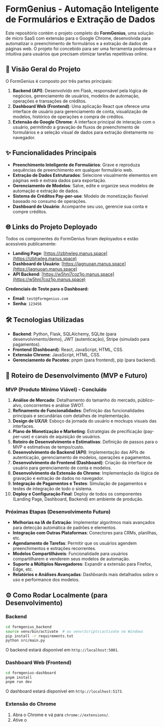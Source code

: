 # FormGenius - Automação Inteligente de Formulários e Extração de Dados

Este repositório contém o projeto completo do **FormGenius**, uma solução de micro SaaS com extensão para o Google Chrome, desenvolvida para automatizar o preenchimento de formulários e a extração de dados de páginas web. O projeto foi concebido para ser uma ferramenta poderosa e intuitiva para usuários que precisam otimizar tarefas repetitivas online.

## 🚀 Visão Geral do Projeto

O FormGenius é composto por três partes principais:

1.  **Backend (API)**: Desenvolvido em Flask, responsável pela lógica de negócios, gerenciamento de usuários, modelos de automação, operações e transações de créditos.
2.  **Dashboard Web (Frontend)**: Uma aplicação React que oferece uma interface de usuário para gerenciamento de conta, visualização de modelos, histórico de operações e compra de créditos.
3.  **Extensão do Google Chrome**: A interface principal de interação com o usuário, permitindo a gravação de fluxos de preenchimento de formulários e a seleção visual de dados para extração diretamente no navegador.

## ✨ Funcionalidades Principais

*   **Preenchimento Inteligente de Formulários**: Grave e reproduza sequências de preenchimento em qualquer formulário web.
*   **Extração de Dados Estruturados**: Selecione visualmente elementos em páginas web e extraia dados para exportação.
*   **Gerenciamento de Modelos**: Salve, edite e organize seus modelos de automação e extração de dados.
*   **Sistema de Créditos Pay-per-use**: Modelo de monetização flexível baseado no consumo de operações.
*   **Dashboard de Usuário**: Acompanhe seu uso, gerencie sua conta e compre créditos.

## 🌐 Links do Projeto Deployado

Todos os componentes do FormGenius foram deployados e estão acessíveis publicamente:

*   **Landing Page**: [https://izbhwleg.manus.space](https://izbhwleg.manus.space)
*   **Dashboard de Usuário**: [https://jagnuoan.manus.space](https://jagnuoan.manus.space)
*   **API Backend**: [https://w5hni7coz1jo.manus.space](https://w5hni7coz1jo.manus.space)

**Credenciais de Teste para o Dashboard:**
*   **Email**: `test@formgenius.com`
*   **Senha**: `123456`

## 🛠️ Tecnologias Utilizadas

*   **Backend**: Python, Flask, SQLAlchemy, SQLite (para desenvolvimento/demo), JWT (autenticação), Stripe (simulado para pagamentos).
*   **Frontend (Dashboard)**: React, JavaScript, HTML, CSS.
*   **Extensão Chrome**: JavaScript, HTML, CSS.
*   **Gerenciamento de Pacotes**: pnpm (para frontend), pip (para backend).

## 🚀 Roteiro de Desenvolvimento (MVP e Futuro)

### MVP (Produto Mínimo Viável) - Concluído

1.  **Análise de Mercado**: Detalhamento do tamanho do mercado, público-alvo, concorrentes e análise SWOT.
2.  **Refinamento de Funcionalidades**: Definição das funcionalidades principais e secundárias com detalhes de implementação.
3.  **Design de UX/UI**: Esboço da jornada do usuário e mockups visuais das interfaces.
4.  **Plano de Monetização e Marketing**: Estratégias de precificação (pay-per-use) e canais de aquisição de usuários.
5.  **Roteiro de Desenvolvimento e Estimativas**: Definição de passos para o MVP e estimativas de tempo/custo.
6.  **Desenvolvimento do Backend (API)**: Implementação das APIs de autenticação, gerenciamento de modelos, operações e pagamentos.
7.  **Desenvolvimento do Frontend (Dashboard)**: Criação da interface de usuário para gerenciamento de conta e modelos.
8.  **Desenvolvimento da Extensão do Chrome**: Implementação da lógica de gravação e extração de dados no navegador.
9.  **Integração de Pagamentos e Testes**: Simulação de pagamentos e testes de integração de todo o sistema.
10. **Deploy e Configuração Final**: Deploy de todos os componentes (Landing Page, Dashboard, Backend) em ambiente de produção.

### Próximas Etapas (Desenvolvimento Futuro)

*   **Melhorias na IA de Extração**: Implementar algoritmos mais avançados para detecção automática de padrões e elementos.
*   **Integração com Outras Plataformas**: Conectores para CRMs, planilhas, etc.
*   **Agendamento de Tarefas**: Permitir que os usuários agendem preenchimentos e extrações recorrentes.
*   **Modelos Compartilháveis**: Funcionalidade para usuários compartilharem e venderem seus modelos de automação.
*   **Suporte a Múltiplos Navegadores**: Expandir a extensão para Firefox, Edge, etc.
*   **Relatórios e Análises Avançadas**: Dashboards mais detalhados sobre o uso e performance dos modelos.

## ⚙️ Como Rodar Localmente (para Desenvolvimento)

### Backend

```bash
cd formgenius_backend
source venv/bin/activate  # ou venv\Scripts\activate no Windows
pip install -r requirements.txt
python src/main.py
```

O backend estará disponível em `http://localhost:5001`.

### Dashboard Web (Frontend)

```bash
cd formgenius-dashboard
pnpm install
pnpm run dev
```

O dashboard estará disponível em `http://localhost:5173`.

### Extensão do Chrome

1.  Abra o Chrome e vá para `chrome://extensions/`.
2.  Ative o 

